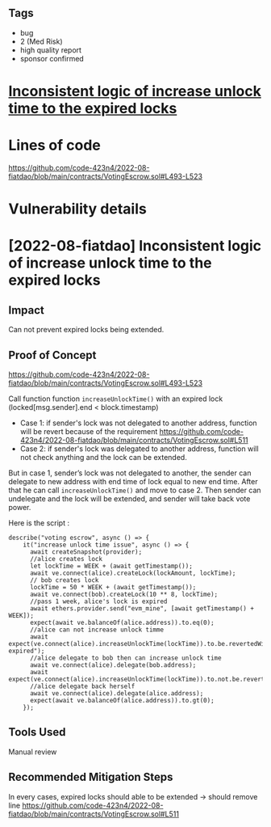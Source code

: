 ## Tags

- bug
- 2 (Med Risk)
- high quality report
- sponsor confirmed

# [Inconsistent logic of increase unlock time to the expired locks](https://github.com/code-423n4/2022-08-fiatdao-findings/issues/254) 

# Lines of code

https://github.com/code-423n4/2022-08-fiatdao/blob/main/contracts/VotingEscrow.sol#L493-L523


# Vulnerability details

# [2022-08-fiatdao] Inconsistent logic of increase unlock time to the expired locks
## Impact
Can not prevent expired locks being extended.

## Proof of Concept
https://github.com/code-423n4/2022-08-fiatdao/blob/main/contracts/VotingEscrow.sol#L493-L523

Call function function `increaseUnlockTime()` with an expired lock (locked[msg.sender].end < block.timestamp)
* Case 1: if sender's lock was not delegated to another address, function will be revert because of the requirement
https://github.com/code-423n4/2022-08-fiatdao/blob/main/contracts/VotingEscrow.sol#L511
* Case 2: if sender's lock was delegated to another address, function will not check anything and the lock can be extended.

But in case 1, sender’s lock was not delegated to another, the sender can delegate to new address with end time of lock equal to new end time. After that he can call `increaseUnlockTime()` and move to case 2. Then sender can undelegate and the lock will be extended, and sender will take back vote power.

Here is the script :
``` typescript=
describe("voting escrow", async () => {
    it("increase unlock time issue", async () => {
      await createSnapshot(provider);
      //alice creates lock
      let lockTime = WEEK + (await getTimestamp());
      await ve.connect(alice).createLock(lockAmount, lockTime);
      // bob creates lock
      lockTime = 50 * WEEK + (await getTimestamp());
      await ve.connect(bob).createLock(10 ** 8, lockTime);
      //pass 1 week, alice's lock is expired
      await ethers.provider.send("evm_mine", [await getTimestamp() + WEEK]);
      expect(await ve.balanceOf(alice.address)).to.eq(0);
      //alice can not increase unlock timme
      await expect(ve.connect(alice).increaseUnlockTime(lockTime)).to.be.revertedWith("Lock expired");
      //alice delegate to bob then can increase unlock time
      await ve.connect(alice).delegate(bob.address);
      await expect(ve.connect(alice).increaseUnlockTime(lockTime)).to.not.be.reverted;
      //alice delegate back herself
      await ve.connect(alice).delegate(alice.address);
      expect(await ve.balanceOf(alice.address)).to.gt(0);
    });
```

## Tools Used
Manual review
## Recommended Mitigation Steps
In every cases, expired locks should able to be extended -> should remove line https://github.com/code-423n4/2022-08-fiatdao/blob/main/contracts/VotingEscrow.sol#L511
